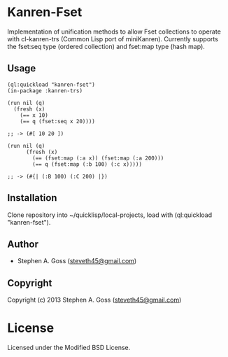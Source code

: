 # Kanren-Fset

Implementation of unification methods to allow Fset collections to
operate with cl-kanren-trs (Common Lisp port of miniKanren). Currently
supports the fset:seq type (ordered collection) and fset:map type
(hash map).

## Usage

```common-lisp
(ql:quickload "kanren-fset")
(in-package :kanren-trs)

(run nil (q)
  (fresh (x)
    (== x 10)
    (== q (fset:seq x 20))))

;; -> (#[ 10 20 ])

(run nil (q)
      (fresh (x)
        (== (fset:map (:a x)) (fset:map (:a 200)))
        (== q (fset:map (:b 100) (:c x)))))

;; -> (#{| (:B 100) (:C 200) |})
```

## Installation

Clone repository into ~/quicklisp/local-projects, load with
(ql:quickload "kanren-fset").

## Author

* Stephen A. Goss (steveth45@gmail.com)

## Copyright

Copyright (c) 2013 Stephen A. Goss (steveth45@gmail.com)

# License

Licensed under the Modified BSD License.

